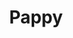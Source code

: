 ---
pid: FS329
title: Pappy
location_transcription: 
zipcode: '19154'
outside_phl: 
neighborhood: Parkwood
age: '4'
age_range: "<6"
instagram: 
image_file_name: FS_329.jpg
proposal_transcription: 
topic: Unknown
topic_summary: '0'
type: Other No Form
keywords_other: poppy
credit: Kaylah
image_labels: 
twitter: 
facebook: 
permalink: "/monuments/fs329/"
layout: item-page
---
